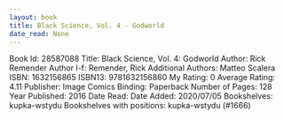 ```yaml
---
layout: book
title: Black Science, Vol. 4 - Godworld
date_read: None
---
```


Book Id: 28587088
Title: Black Science, Vol. 4: Godworld
Author: Rick Remender
Author l-f: Remender, Rick
Additional Authors: Matteo Scalera
ISBN: 1632156865
ISBN13: 9781632156860
My Rating: 0
Average Rating: 4.11
Publisher: Image Comics
Binding: Paperback
Number of Pages: 128
Year Published: 2016
Date Read: 
Date Added: 2020/07/05
Bookshelves: kupka-wstydu
Bookshelves with positions: kupka-wstydu (#1666)

